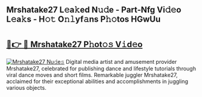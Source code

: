 ## Mrshatake27 L𝚎a𝚔ed N𝚞𝚍e - Part-Nfg Vi𝚍𝚎o L𝚎a𝚔s - H𝚘𝚝 O𝚗𝚕yf𝚊ns P𝚑𝚘tos HGwUu

# <h2><a href="http://kfb015i.oniu.top/?m=Mrshatake27">🔗👉 🔴 Mrshatake27 P𝚑ot𝚘𝚜 V𝚒d𝚎o</a></h2>

[![Mrshatake27 Nu𝚍e𝚜](https://i.imgur.com/0qMVB7G.gif)](http://kfb015i.oniu.top/?m=Mrshatake27)
Digital media artist and amusement provider Mrshatake27, celebrated for publishing dance and lifestyle tutorials through viral dance moves and short films. Remarkable juggler Mrshatake27, acclaimed for their exceptional abilities and accomplishments in juggling various objects.  
